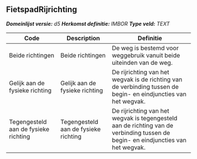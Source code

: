 ﻿## FietspadRijrichting

*__Domeinlijst versie:__ d5*
*__Herkomst definitie:__ IMBOR*
*__Type veld:__ TEXT*

|__Code__ |__Description__ |__Definitie__	|
|	---	|	---	|   ---	| 
| Beide richtingen | Beide richtingen | De weg is bestemd voor weggebruik vanuit beide uiteinden van de weg. |
| Gelijk aan de fysieke richting | Gelijk aan de fysieke richting | De rijrichting van het wegvak is de richting van de verbinding tussen de begin- en eindjuncties van het wegvak. |
| Tegengesteld aan de fysieke richting | Tegengesteld aan de fysieke richting | De rijrichting van het wegvak is tegengesteld aan de richting van de verbinding tussen de begin- en eindjuncties van het wegvak. |
